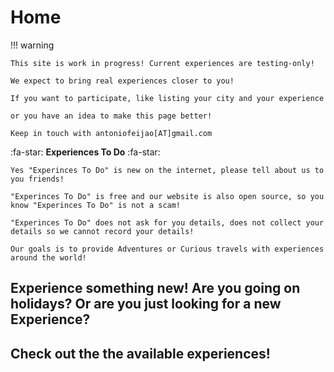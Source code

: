 # Home

!!! warning

    This site is work in progress! Current experiences are testing-only!
    
    We expect to bring real experiences closer to you!

    If you want to participate, like listing your city and your experience
    
    or you have an idea to make this page better!

    Keep in touch with antoniofeijao[AT]gmail.com


:fa-star: **Experiences To Do** :fa-star:

`Yes "Experinces To Do" is new on the internet, please tell about us to you friends!`

`"Experinces To Do" is free and our website is also open source, so you know "Experinces To Do" is not a scam!`

`"Experinces To Do" does not ask for you details, does not collect your details so we cannot record your details!`

`Our goals is to provide Adventures or Curious travels with experiences around the world!`

## Experience something new! Are you going on holidays? Or are you just looking for a new Experience?

## Check out the the available experiences!
